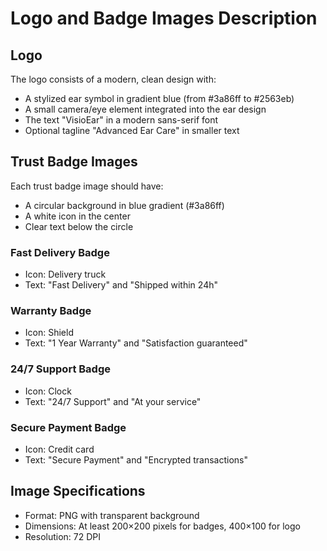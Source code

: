 
# Logo and Badge Images Description

## Logo
The logo consists of a modern, clean design with:
- A stylized ear symbol in gradient blue (from #3a86ff to #2563eb)
- A small camera/eye element integrated into the ear design
- The text "VisioEar" in a modern sans-serif font
- Optional tagline "Advanced Ear Care" in smaller text

## Trust Badge Images
Each trust badge image should have:
- A circular background in blue gradient (#3a86ff)
- A white icon in the center
- Clear text below the circle

### Fast Delivery Badge
- Icon: Delivery truck
- Text: "Fast Delivery" and "Shipped within 24h"

### Warranty Badge
- Icon: Shield
- Text: "1 Year Warranty" and "Satisfaction guaranteed"

### 24/7 Support Badge
- Icon: Clock
- Text: "24/7 Support" and "At your service"

### Secure Payment Badge
- Icon: Credit card
- Text: "Secure Payment" and "Encrypted transactions"

## Image Specifications
- Format: PNG with transparent background
- Dimensions: At least 200×200 pixels for badges, 400×100 for logo
- Resolution: 72 DPI
